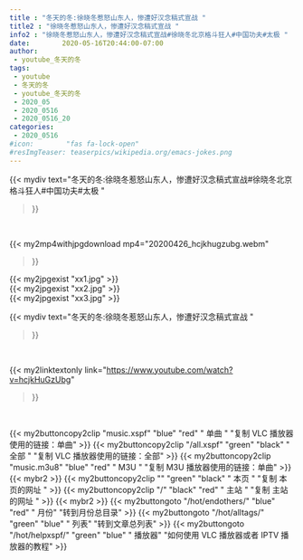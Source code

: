```yaml
---
title : "冬天的冬:徐晓冬惹怒山东人，惨遭好汉念稿式宣战 "
title2 : "徐晓冬惹怒山东人，惨遭好汉念稿式宣战 "
info2 : "徐晓冬惹怒山东人，惨遭好汉念稿式宣战#徐晓冬北京格斗狂人#中国功夫#太极 "
date:        2020-05-16T20:44:00-07:00
author:
 - youtube_冬天的冬
tags:
 - youtube
 - 冬天的冬
 - youtube_冬天的冬
 - 2020_05
 - 2020_0516
 - 2020_0516_20
categories:
 - 2020_0516
#icon:        "fas fa-lock-open"
#resImgTeaser: teaserpics/wikipedia.org/emacs-jokes.png
---
```


{{< mydiv text="冬天的冬:徐晓冬惹怒山东人，惨遭好汉念稿式宣战#徐晓冬北京格斗狂人#中国功夫#太极 "
>}}
<br>


{{< my2mp4withjpgdownload mp4="20200426_hcjkhugzubg.webm"
>}}

{{< my2jpgexist "xx1.jpg" >}}<br>
{{< my2jpgexist "xx2.jpg" >}}<br>
{{< my2jpgexist "xx3.jpg" >}}<br>



{{< mydiv text="冬天的冬:徐晓冬惹怒山东人，惨遭好汉念稿式宣战 "
>}}
<br>

{{< my2linktextonly link="https://www.youtube.com/watch?v=hcjkHuGzUbg"
>}}


<br>

{{< my2buttoncopy2clip "music.xspf"        "blue"   "red"    " 单曲 "  "复制 VLC 播放器使用的链接：单曲" >}} {{< my2buttoncopy2clip "/all.xspf"         "green"  "black"  " 全部 "  "复制 VLC 播放器使用的链接：全部" >}} {{< my2buttoncopy2clip "music.m3u8"        "blue"   "red"    " M3U  "    "复制 M3U 播放器使用的链接：单曲" >}} {{< mybr2 >}} {{< my2buttoncopy2clip ""                  "green"  "black"  " 本页 "    "复制 本页的网址 " >}} {{< my2buttoncopy2clip "/"                 "black"  "red"    " 主站 "    "复制 主站的网址 " >}} {{< mybr2 >}} {{< my2buttongoto      "/hot/endothers/"   "blue"   "red"    " 月份"   "转到月份总目录" >}} {{< my2buttongoto      "/hot/alltags/"     "green"  "blue"   " 列表"   "转到文章总列表" >}} {{< my2buttongoto      "/hot/helpxspf/"    "green"  "blue"   " 播放器" "如何使用 VLC 播放器或者 IPTV 播放器的教程" >}} 
